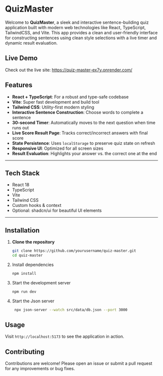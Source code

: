 # QuizMaster

Welcome to **QuizMaster**, a sleek and interactive sentence-building quiz application built with modern web technologies like React, TypeScript, TailwindCSS, and Vite. This app provides a clean and user-friendly interface for constructing sentences using clean style selections with a live timer and dynamic result evaluation.

## Live Demo

Check out the live site: https://quiz-master-ex7y.onrender.com/

## Features

- **React + TypeScript**: For a robust and type-safe codebase
- **Vite**: Super fast development and build tool
- **Tailwind CSS**: Utility-first modern styling
- **Interactive Sentence Construction**: Choose words to complete a sentence
- **30-second Timer**: Automatically moves to the next question when time runs out
- **Live Score Result Page**: Tracks correct/incorrect answers with final score
- **State Persistence**: Uses `localStorage` to preserve quiz state on refresh
- **Responsive UI**: Optimized for all screen sizes
- **Result Evaluation**: Highlights your answer vs. the correct one at the end

---
## Tech Stack

- React 18
- TypeScript
- Vite
- Tailwind CSS
- Custom hooks & context
- Optional: shadcn/ui for beautiful UI elements

---

## Installation

1. **Clone the repository**
   ```bash
   git clone https://github.com/yourusername/quiz-master.git
   cd quiz-master
   
2. Install dependencies
    ```bash
    npm install
    ```
3. Start the development server
    ```bash
    npm run dev
    ```
4. Start the Json server
   ```bash
    npx json-server --watch src/data/db.json --port 3000
    ```

## Usage

Visit `http://localhost:5173` to see the application in action.

## Contributing

Contributions are welcome! Please open an issue or submit a pull request for any improvements or bug fixes.

